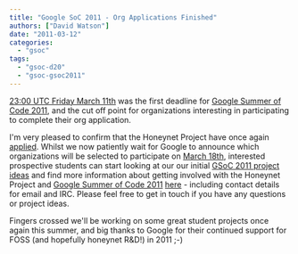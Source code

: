 ```yaml
---
title: "Google SoC 2011 - Org Applications Finished"
authors: ["David Watson"]
date: "2011-03-12"
categories: 
  - "gsoc"
tags: 
  - "gsoc-d20"
  - "gsoc-gsoc2011"
---
```


[23:00 UTC Friday March 11th](http://www.google-melange.com/document/show/gsoc_program/google/gsoc2011/timeline) was the first deadline for [Google Summer of Code 2011](http://www.google-melange.com/), and the cut off point for organizations interesting in participating to complete their org application.  
  
I'm very pleased to confirm that the Honeynet Project have once again [applied](https://www.honeynet.org/gsoc/application). Whilst we now patiently wait for Google to announce which organizations will be selected to participate on [March 18th](http://www.google-melange.com/document/show/gsoc_program/google/gsoc2011/timeline), interested prospective students can start looking at our our initial [GSoC 2011 project ideas](/gsoc/ideas) and find more information about getting involved with the Honeynet Project and [Google Summer of Code 2011](http://www.google-melange.com/) [here](/gsoc) - including contact details for email and IRC. Please feel free to get in touch if you have any questions or project ideas.  
  
Fingers crossed we'll be working on some great student projects once again this summer, and big thanks to Google for their continued support for FOSS (and hopefully honeynet R&D!) in 2011 ;-)

